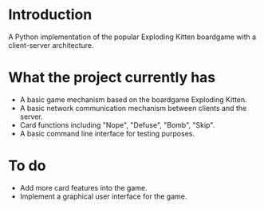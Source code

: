 # Introduction
A Python implementation of the popular Exploding Kitten boardgame with a client-server architecture.
# What the project currently has
* A basic game mechanism based on the boardgame Exploding Kitten.
* A basic network communication mechanism between clients and the server.
* Card functions including "Nope", "Defuse", "Bomb", "Skip".
* A basic command line interface for testing purposes.
# To do
* Add more card features into the game.
* Implement a graphical user interface for the game.
